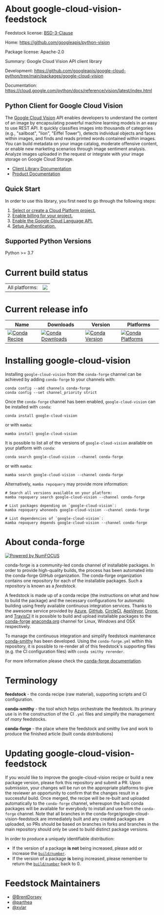 About google-cloud-vision-feedstock
===================================

Feedstock license: [BSD-3-Clause](https://github.com/conda-forge/google-cloud-vision-feedstock/blob/main/LICENSE.txt)

Home: https://github.com/googleapis/python-vision

Package license: Apache-2.0

Summary: Google Cloud Vision API client library

Development: https://github.com/googleapis/google-cloud-python/tree/main/packages/google-cloud-vision

Documentation: https://cloud.google.com/python/docs/reference/vision/latest/index.html

Python Client for Google Cloud Vision
-------------------------

The [Google Cloud Vision](https://cloud.google.com/vision/) API enables developers to
understand the content of an image by encapsulating powerful machine
learning models in an easy to use REST API. It quickly classifies images
into thousands of categories (e.g., "sailboat", "lion", "Eiffel Tower"),
detects individual objects and faces within images, and finds and reads
printed words contained within images. You can build metadata on your
image catalog, moderate offensive content, or enable new marketing
scenarios through image sentiment analysis. Analyze images uploaded
in the request or integrate with your image storage on Google Cloud
Storage.

- [Client Library Documentation](https://googleapis.dev/python/vision/latest/index.html)
- [Product Documentation](https://cloud.google.com/vision/reference/rest/)

Quick Start
-----------

In order to use this library, you first need to go through the following steps:

1. [Select or create a Cloud Platform project.](https://console.cloud.google.com/project)
2. [Enable billing for your project.](https://cloud.google.com/billing/docs/how-to/modify-project#enable_billing_for_a_project)
3. [Enable the Google Cloud Language API.](https://cloud.google.com/natural-language)
4. [Setup Authentication.](https://googleapis.github.io/google-cloud-python/latest/core/auth.html)

Supported Python Versions
-----------
Python >= 3.7


Current build status
====================


<table><tr><td>All platforms:</td>
    <td>
      <a href="https://dev.azure.com/conda-forge/feedstock-builds/_build/latest?definitionId=6613&branchName=main">
        <img src="https://dev.azure.com/conda-forge/feedstock-builds/_apis/build/status/google-cloud-vision-feedstock?branchName=main">
      </a>
    </td>
  </tr>
</table>

Current release info
====================

| Name | Downloads | Version | Platforms |
| --- | --- | --- | --- |
| [![Conda Recipe](https://img.shields.io/badge/recipe-google--cloud--vision-green.svg)](https://anaconda.org/conda-forge/google-cloud-vision) | [![Conda Downloads](https://img.shields.io/conda/dn/conda-forge/google-cloud-vision.svg)](https://anaconda.org/conda-forge/google-cloud-vision) | [![Conda Version](https://img.shields.io/conda/vn/conda-forge/google-cloud-vision.svg)](https://anaconda.org/conda-forge/google-cloud-vision) | [![Conda Platforms](https://img.shields.io/conda/pn/conda-forge/google-cloud-vision.svg)](https://anaconda.org/conda-forge/google-cloud-vision) |

Installing google-cloud-vision
==============================

Installing `google-cloud-vision` from the `conda-forge` channel can be achieved by adding `conda-forge` to your channels with:

```
conda config --add channels conda-forge
conda config --set channel_priority strict
```

Once the `conda-forge` channel has been enabled, `google-cloud-vision` can be installed with `conda`:

```
conda install google-cloud-vision
```

or with `mamba`:

```
mamba install google-cloud-vision
```

It is possible to list all of the versions of `google-cloud-vision` available on your platform with `conda`:

```
conda search google-cloud-vision --channel conda-forge
```

or with `mamba`:

```
mamba search google-cloud-vision --channel conda-forge
```

Alternatively, `mamba repoquery` may provide more information:

```
# Search all versions available on your platform:
mamba repoquery search google-cloud-vision --channel conda-forge

# List packages depending on `google-cloud-vision`:
mamba repoquery whoneeds google-cloud-vision --channel conda-forge

# List dependencies of `google-cloud-vision`:
mamba repoquery depends google-cloud-vision --channel conda-forge
```


About conda-forge
=================

[![Powered by
NumFOCUS](https://img.shields.io/badge/powered%20by-NumFOCUS-orange.svg?style=flat&colorA=E1523D&colorB=007D8A)](https://numfocus.org)

conda-forge is a community-led conda channel of installable packages.
In order to provide high-quality builds, the process has been automated into the
conda-forge GitHub organization. The conda-forge organization contains one repository
for each of the installable packages. Such a repository is known as a *feedstock*.

A feedstock is made up of a conda recipe (the instructions on what and how to build
the package) and the necessary configurations for automatic building using freely
available continuous integration services. Thanks to the awesome service provided by
[Azure](https://azure.microsoft.com/en-us/services/devops/), [GitHub](https://github.com/),
[CircleCI](https://circleci.com/), [AppVeyor](https://www.appveyor.com/),
[Drone](https://cloud.drone.io/welcome), and [TravisCI](https://travis-ci.com/)
it is possible to build and upload installable packages to the
[conda-forge](https://anaconda.org/conda-forge) [anaconda.org](https://anaconda.org/)
channel for Linux, Windows and OSX respectively.

To manage the continuous integration and simplify feedstock maintenance
[conda-smithy](https://github.com/conda-forge/conda-smithy) has been developed.
Using the ``conda-forge.yml`` within this repository, it is possible to re-render all of
this feedstock's supporting files (e.g. the CI configuration files) with ``conda smithy rerender``.

For more information please check the [conda-forge documentation](https://conda-forge.org/docs/).

Terminology
===========

**feedstock** - the conda recipe (raw material), supporting scripts and CI configuration.

**conda-smithy** - the tool which helps orchestrate the feedstock.
                   Its primary use is in the construction of the CI ``.yml`` files
                   and simplify the management of *many* feedstocks.

**conda-forge** - the place where the feedstock and smithy live and work to
                  produce the finished article (built conda distributions)


Updating google-cloud-vision-feedstock
======================================

If you would like to improve the google-cloud-vision recipe or build a new
package version, please fork this repository and submit a PR. Upon submission,
your changes will be run on the appropriate platforms to give the reviewer an
opportunity to confirm that the changes result in a successful build. Once
merged, the recipe will be re-built and uploaded automatically to the
`conda-forge` channel, whereupon the built conda packages will be available for
everybody to install and use from the `conda-forge` channel.
Note that all branches in the conda-forge/google-cloud-vision-feedstock are
immediately built and any created packages are uploaded, so PRs should be based
on branches in forks and branches in the main repository should only be used to
build distinct package versions.

In order to produce a uniquely identifiable distribution:
 * If the version of a package **is not** being increased, please add or increase
   the [``build/number``](https://docs.conda.io/projects/conda-build/en/latest/resources/define-metadata.html#build-number-and-string).
 * If the version of a package **is** being increased, please remember to return
   the [``build/number``](https://docs.conda.io/projects/conda-build/en/latest/resources/define-metadata.html#build-number-and-string)
   back to 0.

Feedstock Maintainers
=====================

* [@BrentDorsey](https://github.com/BrentDorsey/)
* [@parthea](https://github.com/parthea/)
* [@xylar](https://github.com/xylar/)

